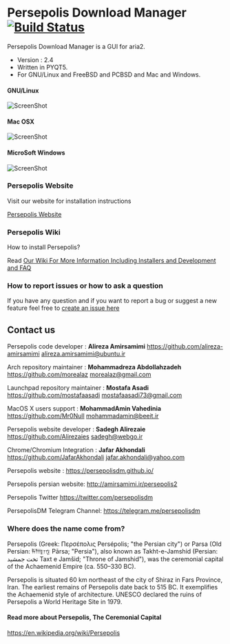 # Persepolis Download Manager [![Build Status](https://travis-ci.org/persepolisdm/persepolis.svg?branch=master)](https://travis-ci.org/persepolisdm/persepolis)
 
 Persepolis Download Manager is a GUI for aria2. 
 
+ Version : 2.4
+ Written in PYQT5.
+ For GNU/Linux and FreeBSD and PCBSD and Mac and Windows.

#### GNU/Linux
![ScreenShot](https://raw.githubusercontent.com/persepolisdm/persepolis/master/screenshots/persepolis.png)

#### Mac OSX
![ScreenShot](https://raw.githubusercontent.com/persepolisdm/persepolis/master/screenshots/mac.png)

#### MicroSoft Windows
![ScreenShot](https://raw.githubusercontent.com/persepolisdm/persepolis/master/screenshots/windows.png)

### Persepolis Website

Visit our website for installation instructions

[Persepolis Website](https://persepolisdm.github.io)




### Persepolis Wiki

How to install Persepolis?

Read [Our Wiki For More Information Including Installers and Development and FAQ](https://github.com/persepolisdm/persepolis/wiki)




### How to report issues or how to ask a question

If you have any question and if you want to report a bug or suggest a new feature feel free to [create an issue here](https://github.com/persepolisdm/persepolis/issues)


## Contact us

Persepolis code developer : **Alireza Amirsamimi**
https://github.com/alireza-amirsamimi
alireza.amirsamimi@ubuntu.ir

Arch repository maintainer : **Mohammadreza Abdollahzadeh**
https://github.com/morealaz
morealaz@gmail.com

Launchpad repository maintainer : **Mostafa Asadi**
https://github.com/mostafaasadi
mostafaasadi73@gmail.com

MacOS X users support : **MohammadAmin Vahedinia**
https://github.com/Mr0Null
mohammadamin@beeit.ir


Persepolis website developer : **Sadegh Alirezaie**
https://github.com/Alirezaies
sadegh@webgo.ir

Chrome/Chromium Integration : **Jafar Akhondali**
https://github.com/JafarAkhondali
jafar.akhondali@yahoo.com

Persepolis website :
https://persepolisdm.github.io/

Persepolis persian website:
http://amirsamimi.ir/persepolis2

Persepolis Twitter
https://twitter.com/persepolisdm

PersepolisDM Telegram Channel:
https://telegram.me/persepolisdm

### Where does the name come from?
Persepolis (Greek: Περσέπολις Persépolis; "the Persian city") or Parsa (Old Persian: 𐎱𐎠𐎼𐎿 Pārsa; "Persia"), 
also known as Takht-e-Jamshid (Persian: تخت جمشيد‎‎ Taxt e Jamšid; "Throne of Jamshid"),
was the ceremonial capital of the Achaemenid Empire (ca. 550–330 BC).

Persepolis is situated 60 km northeast of the city of Shiraz in Fars Province, Iran. The earliest remains of 
Persepolis date back to 515 BC. 
It exemplifies the Achaemenid style of architecture. UNESCO declared the ruins of Persepolis a World Heritage Site in 1979.

#### Read more about Persepolis, The Ceremonial Capital
https://en.wikipedia.org/wiki/Persepolis
